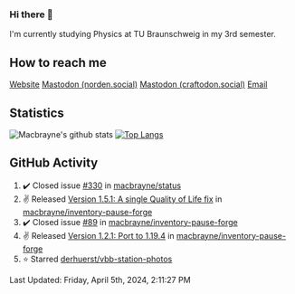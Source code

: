 ### Hi there 👋
I'm currently studying Physics at TU Braunschweig in my 3rd semester.

## How to reach me
[Website](https://florentin-schleuss.de)
<a rel="me" href="https://norden.social/@florentin">Mastodon (norden.social)</a>
<a rel="me" href="https://craftodon.social/@frodolon">Mastodon (craftodon.social)</a>
[Email](mailto:hello@macbrayne.de)

## Statistics
![Macbrayne's github stats](https://github-readme-stats.vercel.app/api?username=macbrayne&count_private=true&show_icons=true&hide_rank=true&custom_title=macbrayne's%20GitHub%20Stats)
[![Top Langs](https://github-readme-stats.vercel.app/api/top-langs/?username=macbrayne&exclude_repo=liftron&layout=compact)](https://github.com/anuraghazra/github-readme-stats)
## GitHub Activity

<!--RECENT_ACTIVITY:start-->
1. ✔️ Closed issue [#330](https://github.com/macbrayne/status/issues/330) in [macbrayne/status](https://github.com/macbrayne/status)
2. ✌️ Released [Version 1.5.1: A single Quality of Life fix](https://github.com/macbrayne/inventory-pause-forge/releases/tag/v1.5.1) in [macbrayne/inventory-pause-forge](https://github.com/macbrayne/inventory-pause-forge)
3. ✔️ Closed issue [#89](https://github.com/macbrayne/inventory-pause-forge/issues/89) in [macbrayne/inventory-pause-forge](https://github.com/macbrayne/inventory-pause-forge)
4. ✌️ Released [Version 1.2.1: Port to 1.19.4](https://github.com/macbrayne/inventory-pause-forge/releases/tag/v1.2.1) in [macbrayne/inventory-pause-forge](https://github.com/macbrayne/inventory-pause-forge)
5. ⭐ Starred [derhuerst/vbb-station-photos](https://github.com/derhuerst/vbb-station-photos)
<!--RECENT_ACTIVITY:end-->

<!--RECENT_ACTIVITY:last_update-->
Last Updated: Friday, April 5th, 2024, 2:11:27 PM
<!--RECENT_ACTIVITY:last_update_end-->


<!--
**macbrayne/macbrayne** is a ✨ _special_ ✨ repository because its `README.md` (this file) appears on your GitHub profile.

Here are some ideas to get you started:

- 🔭 I’m currently working on ...
- 🌱 I’m currently learning ...
- 👯 I’m looking to collaborate on ...
- 🤔 I’m looking for help with ...
- 💬 Ask me about ...
- 📫 How to reach me: ...
- 😄 Pronouns: ...
- ⚡ Fun fact: ...
-->
